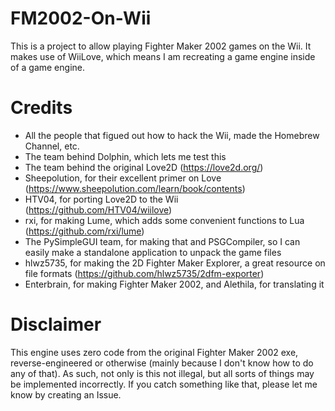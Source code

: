 # FM2002-On-Wii
This is a project to allow playing Fighter Maker 2002 games on the Wii. It makes use of WiiLove, which means I am recreating a
game engine inside of a game engine.

# Credits
- All the people that figued out how to hack the Wii, made the Homebrew Channel, etc.
- The team behind Dolphin, which lets me test this
- The team behind the original Love2D (https://love2d.org/)
- Sheepolution, for their excellent primer on Love (https://www.sheepolution.com/learn/book/contents)
- HTV04, for porting Love2D to the Wii (https://github.com/HTV04/wiilove)
- rxi, for making Lume, which adds some convenient functions to Lua (https://github.com/rxi/lume)
- The PySimpleGUI team, for making that and PSGCompiler, so I can easily make a standalone application to unpack the game files
- hlwz5735, for making the 2D Fighter Maker Explorer, a great resource on file formats (https://github.com/hlwz5735/2dfm-exporter)
- Enterbrain, for making Fighter Maker 2002, and Alethila, for translating it

# Disclaimer
This engine uses zero code from the original Fighter Maker 2002 exe, reverse-engineered or otherwise (mainly because I don't
know how to do any of that). As such, not only is this not illegal, but all sorts of things may be implemented incorrectly. If
you catch something like that, please let me know by creating an Issue.

